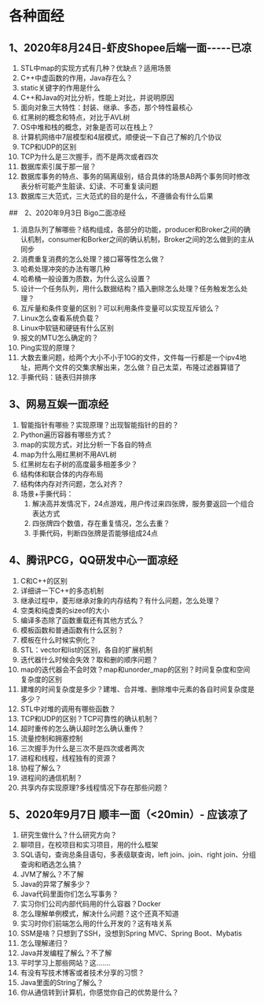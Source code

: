 # 各种面经

## 1、2020年8月24日-虾皮Shopee后端一面-----已凉
1. STL中map的实现方式有几种？优缺点？适用场景
2. C++中虚函数的作用，Java存在么？
3. static关键字的作用是什么
4. C++和Java的对比分析，性能上对比，并说明原因
5. 面向对象三大特性：封装、继承、多态，那个特性最核心
6. 红黑树的概念和特点，对比于AVL树
7. OS中堆和栈的概念，对象是否可以在栈上？
8. 计算机网络中7层模型和4层模式，顺便说一下自己了解的几个协议
9. TCP和UDP的区别
10. TCP为什么是三次握手，而不是两次或者四次
11. 数据库索引属于那一层？
12. 数据库事务的特点、事务的隔离级别，结合具体的场景AB两个事务同时修改表分析可能产生脏读、幻读、不可重复读问题
13. 数据库三大范式，三大范式的目的是什么，不遵循会有什么后果

##　2、2020年9月3日 Bigo二面凉经

1. 消息队列了解哪些？结构组成，各部分的功能，producer和Broker之间的确认机制，consumer和Borker之间的确认机制，Broker之间的怎么做到的主从同步
2. 消费重复消费的怎么处理？接口幂等性怎么做？
3. 哈希处理冲突的办法有哪几种
4. 哈希桶一般设置为质数，为什么这么设置？
5. 设计一个任务队列，用什么数据结构？插入删除怎么处理？任务触发怎么处理？
6. 互斥量和条件变量的区别？可以利用条件变量可以实现互斥锁么？
7. Linux怎么查看系统负载？
8. Linux中软链和硬链有什么区别
9. 报文的MTU怎么确定的？
10. Ping实现的原理？
11. 大数去重问题，给两个大小不小于10G的文件，文件每一行都是一个ipv4地址，把两个文件的交集求解出来，怎么做？自己太菜，布隆过滤器算错了
12. 手撕代码：链表归并排序


## 3、网易互娱一面凉经

1. 智能指针有哪些？实现原理？出现智能指针的目的？
2. Python遍历容器有哪些方式？
3. map的实现方式，对比分析一下各自的特点
4. map为什么用红黑树不用AVL树
5. 红黑树左右子树的高度最多相差多少？
6. 结构体和联合体的内存布局
7. 结构体内存对齐问题，怎么对齐？
8. 场景+手撕代码：
   1. 解决高并发情况下，24点游戏，用户传过来四张牌，服务要返回一个组合表达方式
   2. 四张牌四个数值，存在重复情况，怎么去重？
   3. 手撕代码，判断四张牌是否能够组成24点


## 4、腾讯PCG，QQ研发中心一面凉经

1. C和C++的区别
2. 详细讲一下C++的多态机制
3. 继承过程中，菱形继承对象的内存结构？有什么问题，怎么处理？
4. 空类和纯虚类的sizeof的大小
5. 编译多态除了函数重载还有其他方式么？
6. 模板函数和普通函数有什么区别？
7. 模板在什么时候实例化？
8. STL：vector和list的区别，各自的扩展机制
9. 迭代器什么时候会失效？取和删的顺序问题？
10. map的迭代器会不会时效？map和unorder_map的区别？时间复杂度和空间复杂度的区别
11. 建堆的时间复杂度是多少？建堆、合并堆、删除堆中元素的各自时间复杂度是多少？
12. STL中对堆的调用有哪些函数？
13. TCP和UDP的区别？TCP可靠性的确认机制？
14. 超时重传的怎么确认超时怎么确认重传？
15. 流量控制和拥塞控制
16. 三次握手为什么是三次不是四次或者两次
17. 进程和线程，线程独有的资源？
18. 协程了解么？
19. 进程间的通信机制？
20. 共享内存实现原理?多线程情况下存在那些问题？


## 5、2020年9月7日 顺丰一面（<20min）- 应该凉了

1. 研究生做什么？什么研究方向？
2. 聊项目，在校项目和实习项目，用的什么框架
3. SQL语句，查询总条目语句，多表级联查询，left join、join、right join、分组查询和晒选怎么搞？
4. JVM了解么？不了解
5. Java的异常了解多少？
6. Java代码里面你们怎么写事务？
7. 实习你们公司内部代码用的什么容器？Docker
8. 怎么理解单例模式，解决什么问题？这个还真不知道
9. 实习时你们前端怎么用的什么开发的？这有啥关系
10. SSM是啥？只想到了SSH，没想到Spring MVC、Spring Boot、Mybatis
11. 怎么理解递归？
12. Java并发编程了解么？不了解
13. 平时学习上那些网站？这.......
14. 有没有写技术博客或者技术分享的习惯？
15. Java里面的String了解么？
16. 你从通信转到计算机，你感觉你自己的优势是什么？